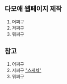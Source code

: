 ## 다모애 웹페이지 제작
1. 어쩌구
2. 저쩌구
3. 뭐쩌구

## 참고
1. 어쩌구
2. 저쩌구 <a href="https://www.figma.com/file/60n9PGG7wIFI795my71T5F/Untitled">"스케치"</a>
3. 뭐쩌구